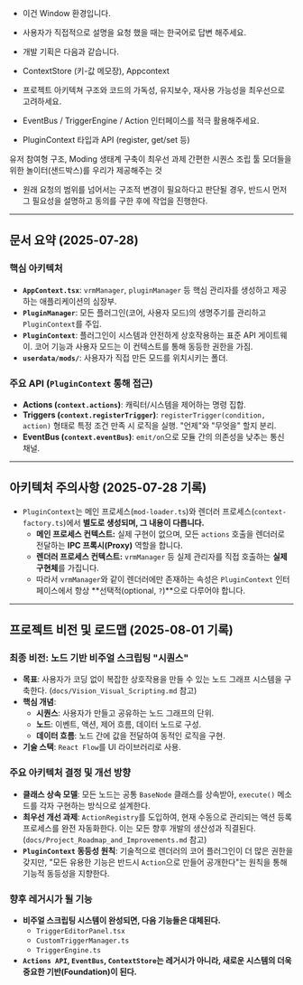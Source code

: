 - 이건 Window 환경입니다.

- 사용자가 직접적으로 설명을 요청 했을 때는 한국어로 답변 해주세요.

- 개발 기획은 다음과 같습니다.

- ContextStore (키-값 메모장), Appcontext
- 프로젝트 아키텍쳐 구조와 코드의 가독성, 유지보수, 재사용 가능성을 최우선으로 고려하세요.
- EventBus / TriggerEngine / Action 인터페이스를 적극 활용해주세요.
- PluginContext 타입과 API (register, get/set 등)

유저 참여형 구조, Moding 생태계 구축이 최우선 과제
간편한 시퀀스 조립 툴
모더들을 위한 놀이터(샌드박스)를 우리가 제공해주는 것

- 원래 요청의 범위를 넘어서는 구조적 변경이 필요하다고 판단될 경우, 반드시 먼저 그 필요성을 설명하고 동의를 구한 후에 작업을 진행한다.

---
## 문서 요약 (2025-07-28)

### 핵심 아키텍처
- **`AppContext.tsx`**: `vrmManager`, `pluginManager` 등 핵심 관리자를 생성하고 제공하는 애플리케이션의 심장부.
- **`PluginManager`**: 모든 플러그인(코어, 사용자 모드)의 생명주기를 관리하고 `PluginContext`를 주입.
- **`PluginContext`**: 플러그인이 시스템과 안전하게 상호작용하는 표준 API 게이트웨이. 코어 기능과 사용자 모드는 이 컨텍스트를 통해 동등한 권한을 가짐.
- **`userdata/mods/`**: 사용자가 직접 만든 모드를 위치시키는 폴더.

### 주요 API (`PluginContext` 통해 접근)
- **Actions (`context.actions`)**: 캐릭터/시스템을 제어하는 명령 집합.
- **Triggers (`context.registerTrigger`)**: `registerTrigger(condition, action)` 형태로 특정 조건 만족 시 로직을 실행. "언제"와 "무엇을" 할지 분리.
- **EventBus (`context.eventBus`)**: `emit/on`으로 모듈 간의 의존성을 낮추는 통신 채널.

---
## 아키텍처 주의사항 (2025-07-28 기록)
- `PluginContext`는 메인 프로세스(`mod-loader.ts`)와 렌더러 프로세스(`context-factory.ts`)에서 **별도로 생성되며, 그 내용이 다릅니다.**
  - **메인 프로세스 컨텍스트:** 실제 구현이 없으며, 모든 `actions` 호출을 렌더러로 전달하는 **IPC 프록시(Proxy)** 역할을 합니다.
  - **렌더러 프로세스 컨텍스트:** `vrmManager` 등 실제 관리자를 직접 호출하는 **실제 구현체**를 가집니다.
  - 따라서 `vrmManager`와 같이 렌더러에만 존재하는 속성은 `PluginContext` 인터페이스에서 항상 **선택적(optional, `?`)**으로 다루어야 합니다.

---
## 프로젝트 비전 및 로드맵 (2025-08-01 기록)

### 최종 비전: 노드 기반 비주얼 스크립팅 "시퀀스"
- **목표**: 사용자가 코딩 없이 복잡한 상호작용을 만들 수 있는 노드 그래프 시스템을 구축한다. (`docs/Vision_Visual_Scripting.md` 참고)
- **핵심 개념**:
    - **시퀀스**: 사용자가 만들고 공유하는 노드 그래프의 단위.
    - **노드**: 이벤트, 액션, 제어 흐름, 데이터 노드로 구성.
    - **데이터 흐름**: 노드 간에 값을 전달하여 동적인 로직을 구현.
- **기술 스택**: `React Flow`를 UI 라이브러리로 사용.

### 주요 아키텍처 결정 및 개선 방향
- **클래스 상속 모델**: 모든 노드는 공통 `BaseNode` 클래스를 상속받아, `execute()` 메소드를 각자 구현하는 방식으로 설계한다.
- **최우선 개선 과제**: `ActionRegistry`를 도입하여, 현재 수동으로 관리되는 액션 등록 프로세스를 완전 자동화한다. 이는 모든 향후 개발의 생산성과 직결된다. (`docs/Project_Roadmap_and_Improvements.md` 참고)
- **`PluginContext` 동등성 원칙**: 기술적으로 렌더러의 코어 플러그인이 더 많은 권한을 갖지만, "모든 유용한 기능은 반드시 `Action`으로 만들어 공개한다"는 원칙을 통해 기능적 동등성을 지향한다.

### 향후 레거시가 될 기능
- **비주얼 스크립팅 시스템이 완성되면, 다음 기능들은 대체된다.**
  - `TriggerEditorPanel.tsx`
  - `CustomTriggerManager.ts`
  - `TriggerEngine.ts`
- **`Actions API`, `EventBus`, `ContextStore`는 레거시가 아니라, 새로운 시스템의 더욱 중요한 기반(Foundation)이 된다.**